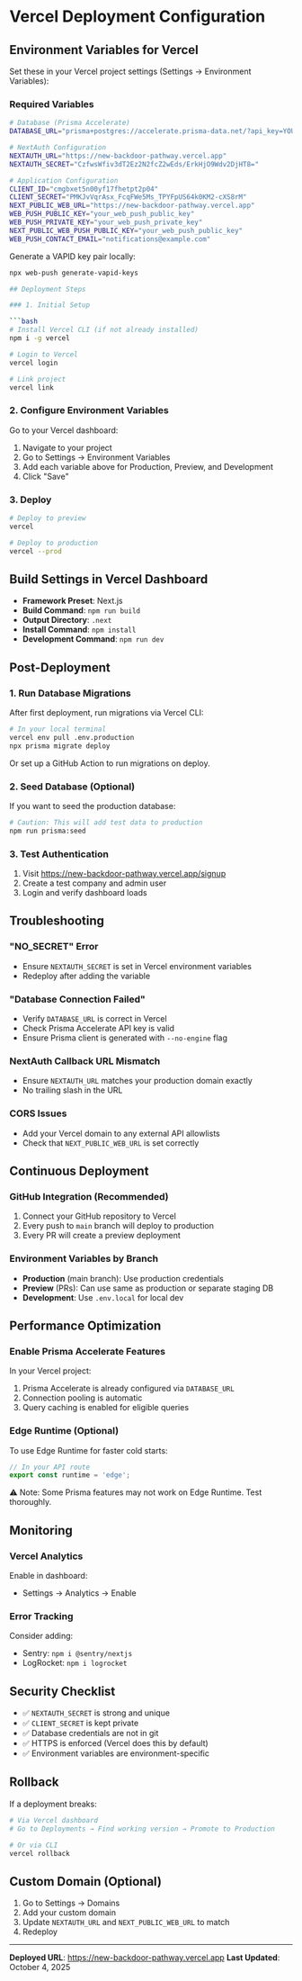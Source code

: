 # Vercel Deployment Configuration

## Environment Variables for Vercel

Set these in your Vercel project settings (Settings → Environment Variables):

### Required Variables

```bash
# Database (Prisma Accelerate)
DATABASE_URL="prisma+postgres://accelerate.prisma-data.net/?api_key=YOUR_API_KEY"

# NextAuth Configuration
NEXTAUTH_URL="https://new-backdoor-pathway.vercel.app"
NEXTAUTH_SECRET="CzfwsWfiv3dT2Ez2N2fcZ2wEds/ErkHjO9Wdv2DjHT8="

# Application Configuration
CLIENT_ID="cmgbxet5n00yf17fhetpt2p04"
CLIENT_SECRET="PMKJvVqrAsx_FcqFWe5Ms_TPYFpUS64k0KM2-cXS8rM"
NEXT_PUBLIC_WEB_URL="https://new-backdoor-pathway.vercel.app"
WEB_PUSH_PUBLIC_KEY="your_web_push_public_key"
WEB_PUSH_PRIVATE_KEY="your_web_push_private_key"
NEXT_PUBLIC_WEB_PUSH_PUBLIC_KEY="your_web_push_public_key"
WEB_PUSH_CONTACT_EMAIL="notifications@example.com"
```

Generate a VAPID key pair locally:

```bash
npx web-push generate-vapid-keys

## Deployment Steps

### 1. Initial Setup

```bash
# Install Vercel CLI (if not already installed)
npm i -g vercel

# Login to Vercel
vercel login

# Link project
vercel link
```

### 2. Configure Environment Variables

Go to your Vercel dashboard:
1. Navigate to your project
2. Go to Settings → Environment Variables
3. Add each variable above for Production, Preview, and Development
4. Click "Save"

### 3. Deploy

```bash
# Deploy to preview
vercel

# Deploy to production
vercel --prod
```

## Build Settings in Vercel Dashboard

- **Framework Preset**: Next.js
- **Build Command**: `npm run build`
- **Output Directory**: `.next`
- **Install Command**: `npm install`
- **Development Command**: `npm run dev`

## Post-Deployment

### 1. Run Database Migrations

After first deployment, run migrations via Vercel CLI:

```bash
# In your local terminal
vercel env pull .env.production
npx prisma migrate deploy
```

Or set up a GitHub Action to run migrations on deploy.

### 2. Seed Database (Optional)

If you want to seed the production database:

```bash
# Caution: This will add test data to production
npm run prisma:seed
```

### 3. Test Authentication

1. Visit https://new-backdoor-pathway.vercel.app/signup
2. Create a test company and admin user
3. Login and verify dashboard loads

## Troubleshooting

### "NO_SECRET" Error
- Ensure `NEXTAUTH_SECRET` is set in Vercel environment variables
- Redeploy after adding the variable

### "Database Connection Failed"
- Verify `DATABASE_URL` is correct in Vercel
- Check Prisma Accelerate API key is valid
- Ensure Prisma client is generated with `--no-engine` flag

### NextAuth Callback URL Mismatch
- Ensure `NEXTAUTH_URL` matches your production domain exactly
- No trailing slash in the URL

### CORS Issues
- Add your Vercel domain to any external API allowlists
- Check that `NEXT_PUBLIC_WEB_URL` is set correctly

## Continuous Deployment

### GitHub Integration (Recommended)

1. Connect your GitHub repository to Vercel
2. Every push to `main` branch will deploy to production
3. Every PR will create a preview deployment

### Environment Variables by Branch

- **Production** (main branch): Use production credentials
- **Preview** (PRs): Can use same as production or separate staging DB
- **Development**: Use `.env.local` for local dev

## Performance Optimization

### Enable Prisma Accelerate Features

In your Vercel project:
1. Prisma Accelerate is already configured via `DATABASE_URL`
2. Connection pooling is automatic
3. Query caching is enabled for eligible queries

### Edge Runtime (Optional)

To use Edge Runtime for faster cold starts:

```typescript
// In your API route
export const runtime = 'edge';
```

⚠️ Note: Some Prisma features may not work on Edge Runtime. Test thoroughly.

## Monitoring

### Vercel Analytics

Enable in dashboard:
- Settings → Analytics → Enable

### Error Tracking

Consider adding:
- Sentry: `npm i @sentry/nextjs`
- LogRocket: `npm i logrocket`

## Security Checklist

- ✅ `NEXTAUTH_SECRET` is strong and unique
- ✅ `CLIENT_SECRET` is kept private
- ✅ Database credentials are not in git
- ✅ HTTPS is enforced (Vercel does this by default)
- ✅ Environment variables are environment-specific

## Rollback

If a deployment breaks:

```bash
# Via Vercel dashboard
# Go to Deployments → Find working version → Promote to Production

# Or via CLI
vercel rollback
```

## Custom Domain (Optional)

1. Go to Settings → Domains
2. Add your custom domain
3. Update `NEXTAUTH_URL` and `NEXT_PUBLIC_WEB_URL` to match
4. Redeploy

---

**Deployed URL**: https://new-backdoor-pathway.vercel.app
**Last Updated**: October 4, 2025
